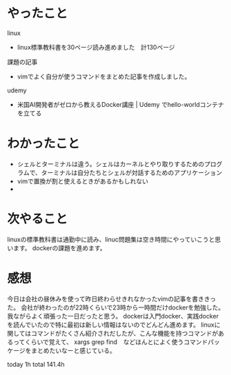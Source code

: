 # やったこと
linux
- linux標準教科書を30ページ読み進めました　計130ページ


課題の記事

- vimでよく自分が使うコマンドをまとめた記事を作成しました。

udemy
- 米国AI開発者がゼロから教えるDocker講座 | Udemy でhello-worldコンテナを立てる

# わかったこと
- シェルとターミナルは違う。シェルはカーネルとやり取りするためのプログラムで、ターミナルは自分たちとシェルが対話するためのアプリケーション
- vimで置換が割と使えるときがあるかもしれない
- 

# 次やること
linuxの標準教科書は通勤中に読み、linuc問題集は空き時間にやっていこうと思います。
dockerの課題を進めます。

# 感想
今日は会社の昼休みを使って昨日終わらせきれなかったvimの記事を書ききった。
会社が終わったのが22時くらいで23時から一時間だけdockerを勉強した。我ながらよく頑張った一日だったと思う。
dockerは入門docker、実践dockerを読んでいたので特に最初は新しい情報はないのでどんどん進めます。
linuxに関してはコマンドがたくさん紹介されだしたが、こんな機能を持つコマンドがあるってくらいで覚えて、
xargs grep find　などほんとによく使うコマンドパッケージをまとめたいなーと感じている。

today 1h
total 141.4h
